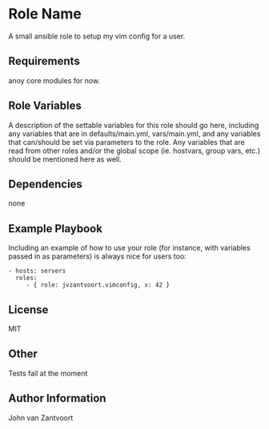 Role Name
=========

A small ansible role to setup my vim config for a user.

Requirements
------------

anoy core modules for now.

Role Variables
--------------

A description of the settable variables for this role should go here, including any variables that are in defaults/main.yml, vars/main.yml, and any variables that can/should be set via parameters to the role. Any variables that are read from other roles and/or the global scope (ie. hostvars, group vars, etc.) should be mentioned here as well.

Dependencies
------------

none

Example Playbook
----------------

Including an example of how to use your role (for instance, with variables passed in as parameters) is always nice for users too:

    - hosts: servers
      roles:
         - { role: jvzantvoort.vimconfig, x: 42 }

License
-------

MIT

Other
-----

Tests fail at the moment

Author Information
------------------

John van Zantvoort
